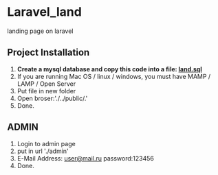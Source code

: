 # Laravel_land
landing page on laravel

## Project Installation

1. **Create a mysql database and copy this code into a file: [land.sql](https://github.com/gorgeri/Laravel_land/blob/master/land.sql)**
1. If you are running Mac OS / linux / windows, you must have MAMP / LAMP / Open Server
1. Put file in new folder
1. Open broser:'./../public/.'
1. Done.

## ADMIN

1. Login to admin page 
1. put in url './admin'
1. E-Mail Address: user@mail.ru password:123456
1. Done.
